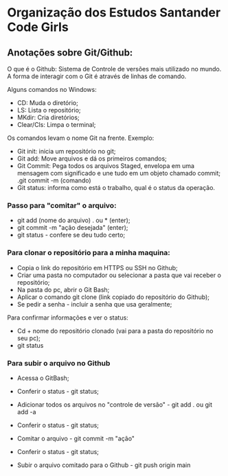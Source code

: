 # Organização dos Estudos Santander Code Girls 

## Anotações sobre Git/Github:

O que é o Github: Sistema de Controle de versões mais utilizado no mundo. A forma de interagir com o Git é através de linhas de comando.

Alguns comandos no Windows:

 - CD: Muda o diretório;
 - LS: Lista o repositório;
 - MKdir: Cria diretórios;
 - Clear/Cls: Limpa o terminal;

 Os comandos levam o nome Git na frente. Exemplo:

 - Git init: inicia um repositório no git;
 - Git add: Move arquivos e dá os primeiros comandos;
 - Git Commit: Pega todos os arquivos Staged, envelopa em uma mensagem com significado e une tudo em um objeto chamado commit;
 .git commit -m (comando)
 - Git status: informa como está o trabalho, qual é o status da operação.

 ### Passo para "comitar" o arquivo:

 - git add (nome do arquivo) . ou * (enter);
 - git commit -m "ação desejada" (enter);
 - git status - confere se deu tudo certo; 

 ### Para clonar o repositório para a minha maquina: 

 - Copia o link do repositório em HTTPS ou SSH no Github;
 - Criar uma pasta no computador ou selecionar a pasta que vai receber o repositório;
 - Na pasta do pc, abrir o Git Bash; 
 - Aplicar o comando git clone (link copiado do repositório do Github);
 - Se pedir a senha - incluir a senha que usa geralmente; 

Para confirmar informações e ver o status: 

 - Cd + nome do repositório clonado (vai para a pasta do repositório no seu pc);  
 - git status

 ### Para subir o arquivo no Github

 - Acessa o GitBash;

 - Conferir o status - git status;

 - Adicionar todos os arquivos no "controle de versão" - git add . ou git add -a

 - Conferir o status - git status; 

 - Comitar o arquivo - git commit -m "ação"

 - Conferir o status - git status;

 - Subir o arquivo comitado para o Github - git push origin main

   

